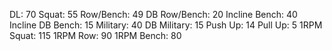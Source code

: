 DL: 70
 Squat: 55
 Row/Bench: 49
 DB Row/Bench: 20
 Incline Bench: 40
 Incline DB Bench: 15
 Military: 40
 DB Military: 15
 Push Up: 14
 Pull Up: 5
 1RPM Squat: 115
 1RPM Row: 90
 1RPM Bench: 80
